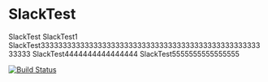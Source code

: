 # SlackTest
SlackTest
SlackTest1
SlackTest3333333333333333333333333333333333333333333333333333333
SlackTest4444444444444444
SlackTest5555555555555555


[![Build Status](https://travis-ci.org/[YOUR_GITHUB_USERNAME]/[YOUR_PROJECT_NAME].png)](https://travis-ci.org/[YOUR_GITHUB_USERNAME]/[YOUR_PROJECT_NAME])